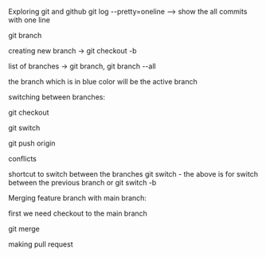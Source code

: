 Exploring git and github
git log --pretty=oneline --> show the all commits with one line

git branch  

creating new branch -> git checkout -b <branchName>

list of branches -> git branch,  git branch --all

the branch which is in blue color will be the active branch

switching between branches:

git checkout <branchName>

git switch <branchName>

git push origin <branchName>

conflicts


shortcut to switch between the branches
git switch -
the above is for switch between the previous branch
or
git switch -b <branchname>


Merging feature branch with main branch:

first we need checkout to the main branch

git merge

making pull request